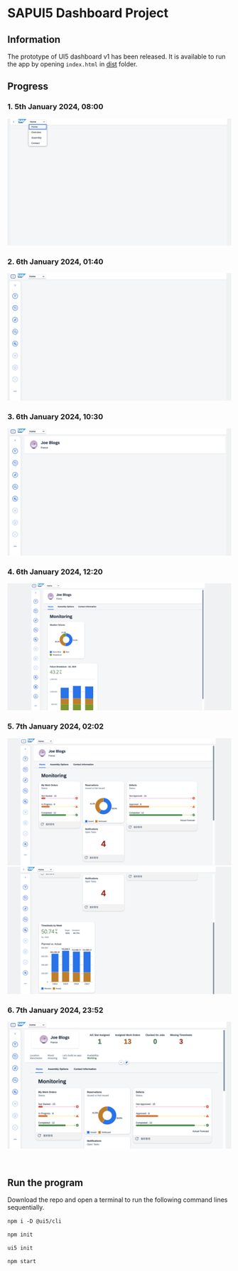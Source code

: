 # SAPUI5 Dashboard Project

## Information

The prototype of UI5 dashboard v1 has been released. It is available to run the app by opening `index.html` in [dist](./dist/) folder.

## Progress

### 1. 5th January 2024, 08:00

![ui5-dashboard](./Images/ui5-dashboard1.png)

### 2. 6th January 2024, 01:40

![ui5-dashboard](./Images/ui5-dashboard2.png)

### 3. 6th January 2024, 10:30

![ui5-dashboard](./Images/ui5-dashboard3.png)

### 4. 6th January 2024, 12:20

![ui5-dashboard](./Images/ui5-dashboard4.png)

### 5. 7th January 2024, 02:02

![ui5-dashboard](./Images/ui5-dashboard5.png)
![ui5-dashboard](./Images/ui5-dashboard6.png)

### 6. 7th January 2024, 23:52

![ui5-dashboard](./Images/ui5-dashboard7.png)

<br>

## Run the program

Download the repo and open a terminal to run the following command lines sequentially.

```Console
npm i -D @ui5/cli
```

```Console
npm init
```

```Console
ui5 init
```

```Console
npm start
```

